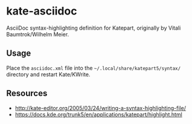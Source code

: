 # kate-asciidoc

AsciiDoc syntax-highlighting definition for Katepart, originally by Vitali Baumtrok/Wilhelm Meier.

## Usage

Place the `asciidoc.xml` file into the `~/.local/share/katepart5/syntax/` directory and restart Kate/KWrite.

## Resources

* http://kate-editor.org/2005/03/24/writing-a-syntax-highlighting-file/
* https://docs.kde.org/trunk5/en/applications/katepart/highlight.html
